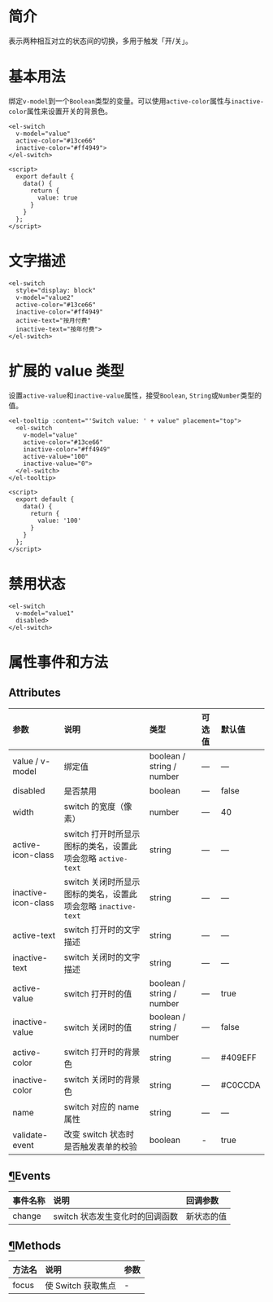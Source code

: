 # 简介

表示两种相互对立的状态间的切换，多用于触发「开/关」。

# 基本用法

绑定`v-model`到一个`Boolean`类型的变量。可以使用`active-color`属性与`inactive-color`属性来设置开关的背景色。

```vue
<el-switch
  v-model="value"
  active-color="#13ce66"
  inactive-color="#ff4949">
</el-switch>

<script>
  export default {
    data() {
      return {
        value: true
      }
    }
  };
</script>
```



# 文字描述

```vue
<el-switch
  style="display: block"
  v-model="value2"
  active-color="#13ce66"
  inactive-color="#ff4949"
  active-text="按月付费"
  inactive-text="按年付费">
</el-switch>

```



# 扩展的 value 类型



设置`active-value`和`inactive-value`属性，接受`Boolean`, `String`或`Number`类型的值。

```vue
<el-tooltip :content="'Switch value: ' + value" placement="top">
  <el-switch
    v-model="value"
    active-color="#13ce66"
    inactive-color="#ff4949"
    active-value="100"
    inactive-value="0">
  </el-switch>
</el-tooltip>

<script>
  export default {
    data() {
      return {
        value: '100'
      }
    }
  };
</script>
```

# 禁用状态

```vue
<el-switch
  v-model="value1"
  disabled>
</el-switch>
```



# 属性事件和方法

## Attributes

| 参数                | 说明                                                         | 类型                      | 可选值 | 默认值  |
| :------------------ | :----------------------------------------------------------- | :------------------------ | :----- | :------ |
| value / v-model     | 绑定值                                                       | boolean / string / number | —      | —       |
| disabled            | 是否禁用                                                     | boolean                   | —      | false   |
| width               | switch 的宽度（像素）                                        | number                    | —      | 40      |
| active-icon-class   | switch 打开时所显示图标的类名，设置此项会忽略 `active-text`  | string                    | —      | —       |
| inactive-icon-class | switch 关闭时所显示图标的类名，设置此项会忽略 `inactive-text` | string                    | —      | —       |
| active-text         | switch 打开时的文字描述                                      | string                    | —      | —       |
| inactive-text       | switch 关闭时的文字描述                                      | string                    | —      | —       |
| active-value        | switch 打开时的值                                            | boolean / string / number | —      | true    |
| inactive-value      | switch 关闭时的值                                            | boolean / string / number | —      | false   |
| active-color        | switch 打开时的背景色                                        | string                    | —      | #409EFF |
| inactive-color      | switch 关闭时的背景色                                        | string                    | —      | #C0CCDA |
| name                | switch 对应的 name 属性                                      | string                    | —      | —       |
| validate-event      | 改变 switch 状态时是否触发表单的校验                         | boolean                   | -      | true    |

## [¶](https://element.eleme.cn/#/zh-CN/component/switch#events)Events

| 事件名称 | 说明                            | 回调参数   |
| :------- | :------------------------------ | :--------- |
| change   | switch 状态发生变化时的回调函数 | 新状态的值 |

## [¶](https://element.eleme.cn/#/zh-CN/component/switch#methods)Methods

| 方法名 | 说明               | 参数 |
| :----- | :----------------- | :--- |
| focus  | 使 Switch 获取焦点 | -    |

